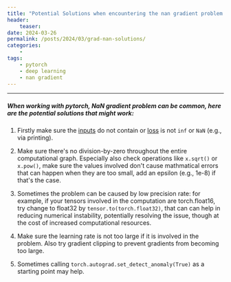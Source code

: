 ```yaml
---
title: "Potential Solutions when encountering the nan gradient problem with pytorch"
header:
    teaser:
date: 2024-03-26
permalink: /posts/2024/03/grad-nan-solutions/
categories:
    -
tags:
    - pytorch
    - deep learning
    - nan gradient
---
```


---
##### When working with pytorch, NaN gradient problem can be common, here are the potential solutions that might work:

1. Firstly make sure the <u>inputs</u> do not contain or <u>loss</u> is not `inf` or `NaN` (e.g., via printing).

2. Make sure there's no division-by-zero throughout the entire computational graph. Especially also check operations like `x.sqrt()` or `x.pow()`, make sure the values involved don't cause mathmatical errors that can happen when they are too small, add an epsilon (e.g., 1e-8) if that's the case.

3. Sometimes the problem can be caused by low precision rate: for example, if your tensors involved in the computation are torch.float16, try change to float32 by `tensor.to(torch.float32)`, that can can help in reducing numerical instability, potentially resolving the issue, though at the cost of increased computational resources.

4. Make sure the learning rate is not too large if it is involved in the problem. Also try gradient clipping to prevent gradients from becoming too large.

5. Sometimes calling `torch.autograd.set_detect_anomaly(True)` as a starting point may help.